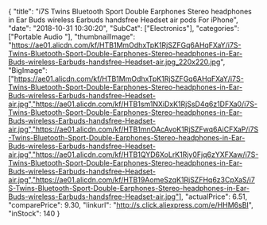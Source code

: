 {
	"title": "i7S Twins Bluetooth Sport Double Earphones Stereo headphones in Ear Buds wireless Earbuds handsfree Headset air pods For iPhone",
	"date": "2018-10-31 10:30:20",
	"SubCat": ["Electronics"],
	"categories": ["Portable Audio "],
	"thumbnailImage": "https://ae01.alicdn.com/kf/HTB1MmOdhxTpK1RjSZFGq6AHqFXaY/i7S-Twins-Bluetooth-Sport-Double-Earphones-Stereo-headphones-in-Ear-Buds-wireless-Earbuds-handsfree-Headset-air.jpg_220x220.jpg",
	"BigImage": ["https://ae01.alicdn.com/kf/HTB1MmOdhxTpK1RjSZFGq6AHqFXaY/i7S-Twins-Bluetooth-Sport-Double-Earphones-Stereo-headphones-in-Ear-Buds-wireless-Earbuds-handsfree-Headset-air.jpg","https://ae01.alicdn.com/kf/HTB1sm1NXiDxK1RjSsD4q6z1DFXa0/i7S-Twins-Bluetooth-Sport-Double-Earphones-Stereo-headphones-in-Ear-Buds-wireless-Earbuds-handsfree-Headset-air.jpg","https://ae01.alicdn.com/kf/HTB1mnOAcAvoK1RjSZFwq6AiCFXaP/i7S-Twins-Bluetooth-Sport-Double-Earphones-Stereo-headphones-in-Ear-Buds-wireless-Earbuds-handsfree-Headset-air.jpg","https://ae01.alicdn.com/kf/HTB1QYD6XoLrK1Rjy0Fjq6zYXFXaw/i7S-Twins-Bluetooth-Sport-Double-Earphones-Stereo-headphones-in-Ear-Buds-wireless-Earbuds-handsfree-Headset-air.jpg","https://ae01.alicdn.com/kf/HTB19AomeSzqK1RjSZFHq6z3CpXaS/i7S-Twins-Bluetooth-Sport-Double-Earphones-Stereo-headphones-in-Ear-Buds-wireless-Earbuds-handsfree-Headset-air.jpg"],
	"actualPrice": 6.51,
	"comparePrice": 9.30,
	"linkurl": "http://s.click.aliexpress.com/e/HHM6sBI",
	"inStock": 140
}
